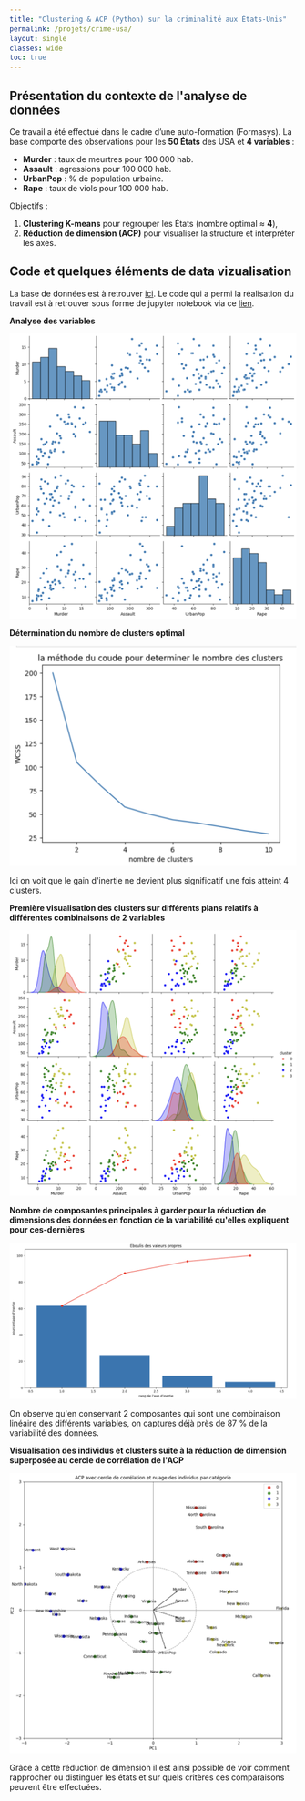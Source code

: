 ```yaml
---
title: "Clustering & ACP (Python) sur la criminalité aux États-Unis"
permalink: /projets/crime-usa/
layout: single
classes: wide
toc: true
---
```




## Présentation du contexte de l'analyse de données
Ce travail a été effectué dans le cadre d’une auto-formation (Formasys). La base comporte des observations pour les **50 États** des USA et **4 variables** :  
- **Murder** : taux de meurtres pour 100 000 hab.  
- **Assault** : agressions pour 100 000 hab.  
- **UrbanPop** : % de population urbaine.  
- **Rape** : taux de viols pour 100 000 hab.

Objectifs :  
1) **Clustering K-means** pour regrouper les États (nombre optimal ≈ **4**),  
2) **Réduction de dimension (ACP)** pour visualiser la structure et interpréter les axes.

## Code et quelques éléments de data vizualisation
La base de données est à retrouver [ici](../asset/Clustering_USA_crime/data/dataset_USA.csv). Le code qui a permi la réalisation du travail est à retrouver sous forme de jupyter notebook via ce [lien](https://github.com/Victorouledi/Portfolio_data_analyst_et_data_scientist_Victor_OULEDI/blob/a56bcd8e730e852f0ed5949ac902ec4b930507d5/docs/asset/Clustering_USA_crime/notebooks/crime_usa_clustering.ipynb).  

**Analyse des variables**

![](../asset/Clustering_USA_crime/images/analyse%20variable.png)

**Détermination du nombre de clusters optimal**

![](../asset/Clustering_USA_crime/images/de%CC%81termination%20du%20nombre%20de%20cluster.png)

Ici on voit que le gain d'inertie ne devient plus significatif une fois atteint 4 clusters.

**Première visualisation des clusters sur différents plans relatifs à différentes combinaisons de 2 variables**

![](../asset/Clustering_USA_crime/images/Premie%CC%80re%20visualisation%20des%20cluster%20sur%20des%20plans%20relatifs%20a%CC%80%202%20variables.png)

**Nombre de composantes principales à garder pour la réduction de dimensions des données en fonction de la variabilité qu'elles expliquent pour ces-dernières**

![](../asset/Clustering_USA_crime/images/De%CC%81termination%20du%20nombre%20de%20composantes%20principales%20a%CC%80%20conserver.png)

On observe qu'en conservant 2 composantes qui sont une combinaison linéaire des différents variables, on captures déjà près de 87 % de la variabilité des données. 

**Visualisation des individus et clusters suite à la réduction de dimension superposée au cercle de corrélation de l'ACP**

![](../asset/Clustering_USA_crime/images/cercle%20de%20corre%CC%81lation.png)

Grâce à cette réduction de dimension il est ainsi possible de voir comment rapprocher ou distinguer les états et sur quels critères ces comparaisons peuvent être effectuées. 
